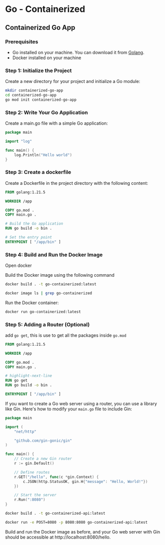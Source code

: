 # Go - Containerized

## Containerized Go App

### Prerequisites

- Go installed on your machine. You can download it from [Golang](https://go.dev).
- Docker installed on your machine

### Step 1: Initialize the Project

Create a new directory for your project and initialize a Go module:

```bash
mkdir containerized-go-app
cd containerized-go-app
go mod init containerized-go-app

```

### Step 2: Write Your Go Application

Create a main.go file with a simple Go application:

```go
package main

import "log"

func main() {
	log.Println("Hello world")
}
```

### Step 3: Create a dockerfile

Create a Dockerfile in the project directory with the following content:

```dockerfile
FROM golang:1.21.5

WORKDIR /app

COPY go.mod .
COPY main.go .

# Build the Go application
RUN go build -o bin .

# Set the entry point
ENTRYPOINT [ "/app/bin" ]
```

### Step 4: Build and Run the Docker Image

Open docker

Build the Docker image using the following command

```bash
docker build . -t go-containerized:latest
```

```bash
docker image ls | grep go-containerized
```

Run the Docker container:

```bash
docker run go-containerized:latest
```

### Step 5: Adding a Router (Optional)

add `go get`, this is use to get all the packages inside `go.mod`

```dockerfile
FROM golang:1.21.5

WORKDIR /app

COPY go.mod .
COPY main.go .

# highlight-next-line
RUN go get
RUN go build -o bin .

ENTRYPOINT [ "/app/bin" ]
```

If you want to create a Go web server using a router, you can use a library like Gin. Here's how to modify your `main.go` file to include Gin:

```go
package main

import (
	"net/http"

	"github.com/gin-gonic/gin"
)

func main() {
	// Create a new Gin router
	r := gin.Default()

	// Define routes
	r.GET("/hello", func(c *gin.Context) {
		c.JSON(http.StatusOK, gin.H{"message": "Hello, World!"})
	})

	// Start the server
	r.Run(":8080")
}

```

```bash
docker build . -t go-containerized-api:latest
```

```bash
docker run -e POST=8080 -p 8080:8080 go-containerized-api:latest
```

Build and run the Docker image as before, and your Go web server with Gin should be accessible at http://localhost:8080/hello.